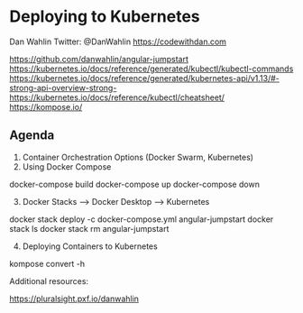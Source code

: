 # Deploying to Kubernetes

Dan Wahlin
Twitter: @DanWahlin
https://codewithdan.com

https://github.com/danwahlin/angular-jumpstart
https://kubernetes.io/docs/reference/generated/kubectl/kubectl-commands
https://kubernetes.io/docs/reference/generated/kubernetes-api/v1.13/#-strong-api-overview-strong-
https://kubernetes.io/docs/reference/kubectl/cheatsheet/
https://kompose.io/

## Agenda

1. Container Orchestration Options (Docker Swarm, Kubernetes)
2. Using Docker Compose

docker-compose build
docker-compose up
docker-compose down

3. Docker Stacks --> Docker Desktop --> Kubernetes

docker stack deploy -c docker-compose.yml angular-jumpstart
docker stack ls
docker stack rm angular-jumpstart

4. Deploying Containers to Kubernetes

 kompose convert -h


Additional resources:

https://pluralsight.pxf.io/danwahlin

